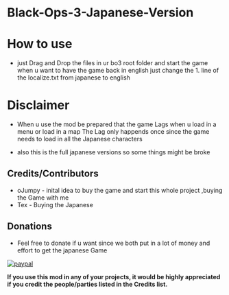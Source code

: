 # Black-Ops-3-Japanese-Version

# How to use

* just Drag and Drop the files in ur bo3 root folder and start the game when u want to have the game back in english just change the 1. line of the localize.txt from japanese to english

# Disclaimer
* When u use the mod be prepared that the game Lags when u load in a menu or load in a map
The Lag only happends once since the game needs to load in all the Japanese characters

* also this is the full japanese versions so some things might be broke 

## Credits/Contributors

* oJumpy - inital idea to buy the game and start this whole project ,buying the Game with me
* Tex - Buying the Japanese

## Donations

* Feel free to donate if u want since we both put in a lot of money and effort to get the japanese Game

[![paypal](https://www.paypalobjects.com/en_US/i/btn/btn_donateCC_LG.gif)](https://www.paypal.com/paypalme/ExoticSquidline)

**If you use this mod in any of your projects, it would be highly appreciated if you credit the people/parties listed in the Credits list.**